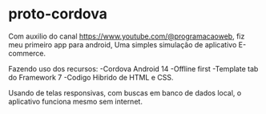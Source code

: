 ﻿# proto-cordova
 Com auxilio do canal https://www.youtube.com/@programacaoweb, fiz meu primeiro app para android, Uma simples simulação de aplicativo E-commerce.
 
Fazendo uso dos recursos:
-Cordova Android 14
-Offline first
-Template tab do Framework 7
-Codigo Hibrido de HTML e CSS.

Usando de telas responsivas, com buscas em banco de dados local, o aplicativo funciona mesmo sem internet.

